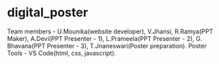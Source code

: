 # digital_poster
Team members - U.Mounika(website developer), V.Jhansi, R.Ramya(PPT Maker), A.Devi(PPT Presenter - 1), L.Prameela(PPT Presenter - 2), G. Bhavana(PPT Presenter - 3), T.Jnaneswari(Poster preparation). Poster Tools - VS Code(html, css, javascript).
